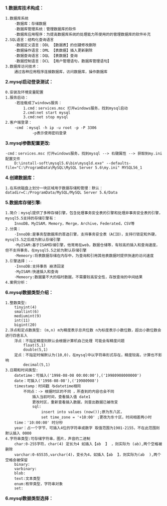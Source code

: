 
**1.数据库技术构成：**

    1.数据库系统
        ·数据库：存储数据
        ·数据库管理系统：管理数据库的软件
        ·数据库应用程序：为提高数据库系统的处理能力所使用的的管理数据库的软件补充
    2.SQL语言：结构化查询语言
        ·数据定义语言：DDL 【数据表】的创建修改删除
        ·数据操作语言：DML 【表数据】插入更新删除
        ·数据查询语言：DQL 【表数据】查询
        ·数据控制语言：DCL 【用户管理语句，数据库管理语句】
    3.数据库访问技术：
        通过各种应用程序连接数据库，访问数据库，操作数据库
        
**2.mysql启动登录测试：**

    0.安装及环境变量配置
    1.服务启动：
        ·若挂载成了windows服务：
            1.cmd：services.msc 打开windows服务，找到mysql启动
            2.cmd:net start mysql
            3.cmd:net stop mysql
    2.客户端登录：
        ·cmd ：mysql -h ip -u root -p -P 3306
                -p表示使用密码登录 

**3.mysql参数配置更改:**

    ·cmd：services.msc 打开windows服务，找到mysql --> 右键属性 --> 获取到my.ini配置文件
        D:\install-soft\mysql5.6\bin\mysqld.exe" --defaults-file="C:\ProgramData\MySQL\MySQL Server 5.6\my.ini" MYSQL56_1  
   
**4.创建数据库：** 

    1.在系统磁盘上划分一块区域用于数据存储和管理：默认： datadir=C:/ProgramData/MySQL/MySQL Server 5.6/Data
    
**5.数据库存储引擎:**
    
    1.简介：mysql提供了多种存储引擎，包含处理事务安全表的引擎和处理非事务安全表的引擎，mysql5.5支持的存储引擎有：
        InnoDB，MyISAM，Memory，Merge，Archive，Federated，CSV等
    2.分类：
        ·InnoDB:是事务型数据库的首选引擎，支持事务安全表（ACID），支持行锁定和外键，mysql5.5之后成为默认存储引擎
        ·MyISAM:基于ISAM存储引擎，他常用在web，数据仓储等，有较高的插入和查询速度，但不支持事务，在mysql5.5之前为默认存储引擎   
        ·Memeory:将表数据存储在内存中，为查询和引用其他表数据时提供快速的访问速度
    3.引擎选择：--
        ·InnoDB:支持事务 崩溃回滚
        ·MyISAM:快速插入和查询
        ·Memeory:数据量不大的临时数据，不需要较高安全性，存放查询的中间结果
    4.案例分析：
        
**6.mysql数据类型介绍：**

    1.整数类型:
        tinyint(4)
        smallint(6)
        mediumint(9)
        int(11)
        bigint(20)
    2.浮点和定点数类型: (m,n) m为精度表示总共位数 n为标度表示小数位数，超出小数位数会进行四舍五入
        浮点：不指定精度则默认会根据计算机自己处理 可能会有精度问题
            float(5,1)  
            double(5,1)
        定点：不指定时候默认为(10,0)，在mysql中以字符串形式存在，精度较高，计算也不影响
            decimal(5,1)
    3.日期和时间类型:
        datetime：可插入('1998-08-08 00:00:00'),('19980908000000')
        date：可插入('1998-08-08'),('19980908')
        timestamp：时间戳 与datetime相同
            不同点：-> 根据时区的不同 ，所查到的内容也会不同
                插入当前时间，查看插入值 date1
                更改时区，重新查看插入数据，则查出数据已被改变
                sql:
                    insert into values (now());原为东八区，
                    set time_zone = '+10:00' ;更改为东十区，时间相差两小时
        time：'10:00:00' 时分秒  
        year：占一个字节，可插入4位的字符串或数字 取值范围为1901-2155，不在此范围则默认插入 0000 
    4.字符串类型:可存储字符串，图片，声音的二进制
        char:0-255字符，char(4) 定长为4 如插入【ab  】 ，则实际为 (ab),两个空格被删除
        varchar:0-65535,varchar(4)，变长为4，如插入【ab  】，则实际为(ab  ),两个空格会被保留
        binary:
        varbinary:
        blob:
        text:文本类型
        enum:枚举类型，字符串对象
        set:

**6.mysql数据类型选择：**
    

            